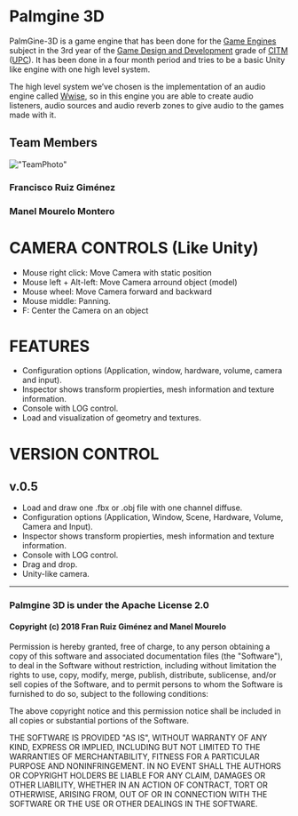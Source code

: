 # Palmgine 3D
PalmGine-3D is a game engine that has been done for the [Game Engines](https://www.upc.edu/estudispdf/guia_docent.php?codi=804246&lang=ing) subject in the 3rd year of the [Game Design and Development](https://www.citm.upc.edu/ing/estudis/graus-videojocs/) grade of [CITM](https://www.citm.upc.edu/ing/) ([UPC](https://www.upc.edu/en?set_language=en)). It has been done in a four month period and tries to be a basic Unity like engine with one high level system.

The high level system we’ve chosen is the implementation of an audio engine called [Wwise]( https://www.audiokinetic.com/products/wwise/), so in this engine you are able to create audio listeners, audio sources and audio reverb zones to give audio to the games made with it.

## Team Members
!["TeamPhoto"](/TemPhoto.png)

### Francisco Ruiz Giménez

### Manel Mourelo Montero

# CAMERA CONTROLS (Like Unity)

- Mouse right click: Move Camera with static position
- Mouse left + Alt-left: Move Camera arround object (model)
- Mouse wheel: Move Camera forward and backward
- Mouse middle: Panning.
- F: Center the Camera on an object

# FEATURES

- Configuration options (Application, window, hardware, volume, camera and input).
- Inspector shows transform propierties, mesh information and texture information.
- Console with LOG control.
- Load and visualization of geometry and textures.

# VERSION CONTROL
## v.0.5
- Load and draw one .fbx or .obj file with one channel diffuse.
- Configuration options (Application, Window, Scene, Hardware, Volume, Camera and Input).
- Inspector shows transform propierties, mesh information and texture information.
- Console with LOG control.
- Drag and drop.
- Unity-like camera.

---

### Palmgine 3D is under the Apache License 2.0

#### Copyright (c) 2018 Fran Ruiz Giménez and Manel Mourelo

Permission is hereby granted, free of charge, to any person obtaining a copy
of this software and associated documentation files (the "Software"), to deal
in the Software without restriction, including without limitation the rights
to use, copy, modify, merge, publish, distribute, sublicense, and/or sell
copies of the Software, and to permit persons to whom the Software is
furnished to do so, subject to the following conditions:

The above copyright notice and this permission notice shall be included in all
copies or substantial portions of the Software.

THE SOFTWARE IS PROVIDED "AS IS", WITHOUT WARRANTY OF ANY KIND, EXPRESS OR
IMPLIED, INCLUDING BUT NOT LIMITED TO THE WARRANTIES OF MERCHANTABILITY,
FITNESS FOR A PARTICULAR PURPOSE AND NONINFRINGEMENT. IN NO EVENT SHALL THE
AUTHORS OR COPYRIGHT HOLDERS BE LIABLE FOR ANY CLAIM, DAMAGES OR OTHER
LIABILITY, WHETHER IN AN ACTION OF CONTRACT, TORT OR OTHERWISE, ARISING FROM,
OUT OF OR IN CONNECTION WITH THE SOFTWARE OR THE USE OR OTHER DEALINGS IN THE
SOFTWARE.

